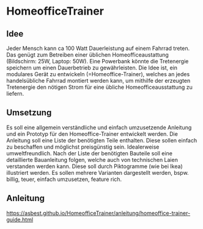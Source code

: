 # HomeofficeTrainer

## Idee
Jeder Mensch kann ca 100 Watt Dauerleistung auf einem Fahrrad treten. Das genügt zum Betreiben einer üblichen Homeofficeaustattung (Bildschirm: 25W, Laptop: 50W). Eine Powerbank könnte die Tretenergie speichern um einen Dauerbetrieb zu gewährleisten.
Die Idee ist, ein modulares Gerät zu entwickeln (=Homeoffice-Trainer), welches an jedes handelsübliche Fahrrad montiert werden kann, um mithilfe der erzeugten Tretenergie den nötigen Strom für eine übliche Homeofficeausstattung zu liefern.

## Umsetzung

Es soll eine allgemein verständliche und einfach umzusetzende Anleitung und ein Prototyp für den Homeoffice-Trainer entwickelt werden. Die Anleitung soll eine Liste der benötigten Teile enthalten. Diese sollen einfach zu beschaffen und möglichst preisgünstig sein. Idealerweise umweltfreundlich. Nach der Liste der benötigten Bauteile soll eine detaillierte Bauanleitung folgen, welche auch von technischen Laien verstanden werden kann. Diese soll durch Piktogramme (wie bei Ikea) illustriert werden.
Es sollen mehrere Varianten dargestellt werden, bspw. billig, teuer, einfach umzusetzen, feature rich.

## Anleitung
https://asbest.github.io/HomeofficeTrainer/anleitung/homeoffice-trainer-guide.html
